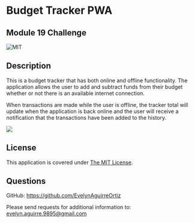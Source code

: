 # Budget Tracker PWA

## Module 19 Challenge

![MIT](https://img.shields.io/badge/License-MIT-yellow.svg)

## Description

This is a budget tracker that has both online and offline functionality. The application allows the user to add and subtract funds from their budget whether or not there is an available internet connection.

When transactions are made while the user is offline, the tracker total will update when the application is back online and the user will receive a notification that the transactions have been added to the history.

![](./assets/images/html-screenshot.jpg)

## License

This application is covered under [The MIT License](https://opensource.org/licenses/MIT).

## Questions

GitHub:
<https://github.com/EvelynAguirreOrtiz>

Please send requests for additional information to:
<evelyn.aguirre.9895@gmail.com>
